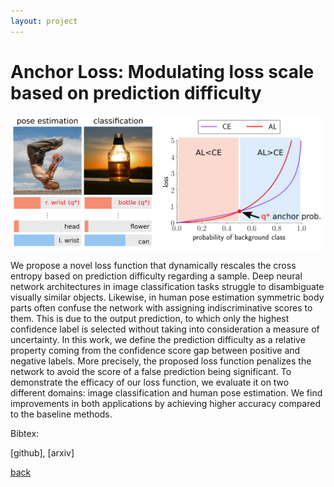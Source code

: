 ```yaml
---
layout: project
---
```


# Anchor Loss: Modulating loss scale based on prediction difficulty

<img src="https://github.com/slryou41/slryou41.github.io/blob/master/images/overview.png?raw=true" style="width:500px" align="middle">

We propose a novel loss function that dynamically rescales the cross entropy based on prediction difficulty regarding a sample. Deep neural network architectures in image classification tasks struggle to disambiguate visually similar objects. Likewise, in human pose estimation symmetric body parts often confuse the network with assigning indiscriminative scores to them. This is due to the output prediction, to which only the highest confidence label is selected without taking into consideration a measure of uncertainty. In this work, we define the prediction difficulty as a relative property coming from the confidence score gap between positive and negative labels. More precisely, the proposed loss function penalizes the network to avoid the score of a false prediction being significant. To demonstrate the efficacy of our loss function, we evaluate it on two different domains: image classification and human pose estimation. We find improvements in both applications by achieving higher accuracy compared to the baseline methods.

Bibtex:

[github], [arxiv]

[back](./)
